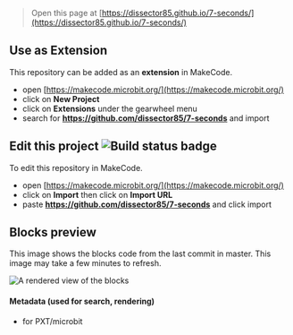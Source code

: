 
> Open this page at [https://dissector85.github.io/7-seconds/](https://dissector85.github.io/7-seconds/)

## Use as Extension

This repository can be added as an **extension** in MakeCode.

* open [https://makecode.microbit.org/](https://makecode.microbit.org/)
* click on **New Project**
* click on **Extensions** under the gearwheel menu
* search for **https://github.com/dissector85/7-seconds** and import

## Edit this project ![Build status badge](https://github.com/dissector85/7-seconds/workflows/MakeCode/badge.svg)

To edit this repository in MakeCode.

* open [https://makecode.microbit.org/](https://makecode.microbit.org/)
* click on **Import** then click on **Import URL**
* paste **https://github.com/dissector85/7-seconds** and click import

## Blocks preview

This image shows the blocks code from the last commit in master.
This image may take a few minutes to refresh.

![A rendered view of the blocks](https://github.com/dissector85/7-seconds/raw/master/.github/makecode/blocks.png)

#### Metadata (used for search, rendering)

* for PXT/microbit
<script src="https://makecode.com/gh-pages-embed.js"></script><script>makeCodeRender("{{ site.makecode.home_url }}", "{{ site.github.owner_name }}/{{ site.github.repository_name }}");</script>
